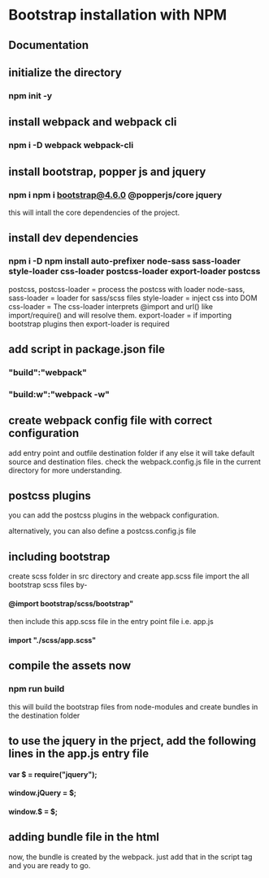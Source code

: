 
# Bootstrap installation with NPM



## Documentation



  
## initialize the directory
### npm init -y

## install webpack and webpack cli
### npm i -D webpack webpack-cli

## install bootstrap, popper js and jquery
### npm i  npm i bootstrap@4.6.0 @popperjs/core jquery
this will intall the core dependencies of the project.

## install dev dependencies
### npm i -D  npm install auto-prefixer node-sass sass-loader style-loader css-loader postcss-loader export-loader postcss
postcss, postcss-loader = process the postcss with loader
node-sass, sass-loader = loader for sass/scss files
style-loader = inject css into DOM
css-loader = The css-loader interprets @import and url() like import/require() and will resolve them.
export-loader = if importing bootstrap plugins then export-loader is required

## add script in package.json file
### "build":"webpack"
### "build:w":"webpack -w"

## create webpack config file with correct configuration
add entry point and outfile destination folder if any else it will take default source and destination files.
check the webpack.config.js file in the current directory for more understanding.


## postcss plugins 
you can add the postcss plugins in the webpack configuration.

alternatively, you can also define a postcss.config.js file

## including bootstrap
create scss folder in src directory and create app.scss file
import the all bootstrap scss files by-
#### @import bootstrap/scss/bootstrap"
then include this app.scss file in the entry point file i.e. app.js
#### import "./scss/app.scss"


## compile the assets now
### npm run build
this will build the bootstrap files from node-modules and create bundles in the destination folder

## to use the jquery in the prject, add the following lines in the app.js entry file
#### var $ = require("jquery");
#### window.jQuery = $;
#### window.$ = $;

## adding bundle file in the html 
now, the bundle is created by the webpack. just add that in the script tag and you are ready to go.